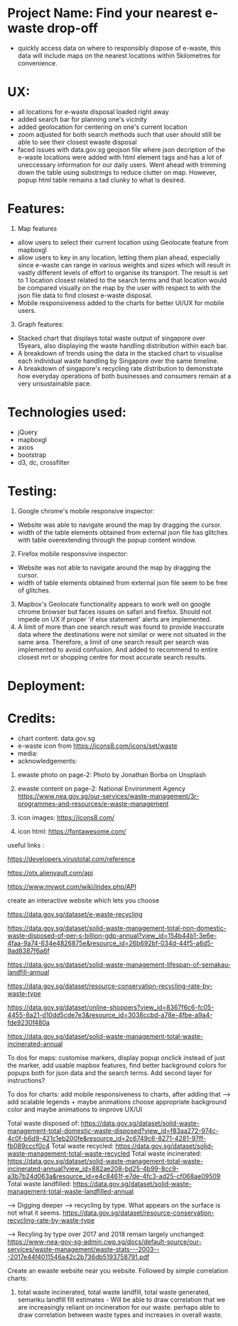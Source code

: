 # Project Name: Find your nearest e-waste drop-off
- quickly access data on where to responsibly dispose of e-waste,
this data will include maps on the nearest locations within 5kilometres
for convenience.

# UX:
- all locations for e-waste disposal loaded right away
- added search bar for planning one's vicinity
- added geolocation for centering on one's current location
- zoom adjusted for both search methods such that user should still be able to see their closest ewaste disposal
- faced issues with data.gov.sg geojson file where json decription of the e-waste locations were
added with html element tags and has a lot of uneccessary information for our daily users.
Went ahead with trimming down the table using substrings to reduce clutter on map.
However, popup html table remains a tad clunky to what is desired. 



# Features:
1) Map features
- allow users to select their current location using Geolocate feature from mapboxgl
- allow users to key in any location, letting them plan ahead, especially since e-waste can range in various weights
and sizes which will result in vastly different levels of effort to 
organise its transport. The result is set to 1 location closest related to the search
terms and that location would be compared visually on the map by the user with respect to with the json file data
to find closest e-waste disposal. 
- Mobile responsiveness added to the charts for better UI/UX for mobile users.
 


3) Graph features:
- Stacked chart that displays total waste output of singapore over 15years, also displaying the waste handling distribution within each bar.
- A breakdown of trends using the data in the stacked chart to visualise each individual waste handling by Singapore over the same timeline. 
- A breakdown of singapore's recycling rate distribution to demonstrate how everyday operations of both businesses and 
consumers remain at a very unsustainable pace.
# Technologies used:

- jQuery
- mapboxgl
- axios
- bootstrap
- d3, dc, crossfilter

# Testing:
1. Google chrome's mobile responsive inspector:
- Website was able to navigate around the map by dragging the cursor. 
- width of the table elements obtained from external json file has glitches with table overextending through the popup content window.
2. Firefox mobile responsvive inspector: 
- Website was not able to navigate around the map by dragging the cursor.
- width of table elements obtained from external json file seem to be free of glitches.
3. Mapbox's Geolocate functionality appears to work well on google chrome browser but faces
issues on safari and firefox. Should not impede on UX if proper 'if else statement' alerts 
are implemented. 
4. A limit of more than one search result was found to provide inaccurate data where the destinations were not similar or were not situated in the same area.
Therefore, a limit of one search result per search was implemented to avoid confusion. 
And added to recommend to entire closest mrt or shopping centre for most accurate search results.


# Deployment:

# Credits: 

- chart content: data.gov.sg
- e-waste icon from https://icons8.com/icons/set/waste
- media: 
- acknowledgements: 

1) ewaste photo on page-2: Photo by Jonathan Borba on Unsplash

2) ewaste content on page-2: National Environment Agency
https://www.nea.gov.sg/our-services/waste-management/3r-programmes-and-resources/e-waste-management

3) icon images: https://icons8.com/

4) icon html: https://fontawesome.com/




useful links :

https://developers.virustotal.com/reference

https://otx.alienvault.com/api

https://www.mywot.com/wiki/index.php/API

create an interactive website which lets you choose 

https://data.gov.sg/dataset/e-waste-recycling

https://data.gov.sg/dataset/solid-waste-management-total-non-domestic-waste-disposed-of-per-s-billion-gdp-annual?view_id=154b44b1-3e6e-4faa-9a74-634e4826875e&resource_id=26b692bf-034d-44f5-a6d5-9ad8387f6a6f

https://data.gov.sg/dataset/solid-waste-management-lifespan-of-semakau-landfill-annual

https://data.gov.sg/dataset/resource-conservation-recycling-rate-by-waste-type

https://data.gov.sg/dataset/online-shoppers?view_id=8367f6c6-fc05-4455-8a21-d10dd5cde7e3&resource_id=3038ccbd-a78e-4fbe-a9a4-fde9230f480a

https://data.gov.sg/dataset/solid-waste-management-total-waste-incinerated-annual

To dos for maps:
customise markers, display popup onclick instead of just the marker, add usable mapbox features, find better background colors for popups both for
json data and the search terms. 
Add second layer for instructions? 

To dos for charts:
add mobile responsiveness to charts, after adding that --> add scalable legends + maybe animations choose appropriate background color and maybe animations to 
improve UX/UI

Total waste disposed of:
https://data.gov.sg/dataset/solid-waste-management-total-domestic-waste-disposed?view_id=f83aa272-974c-4c0f-b6d9-421c1eb200fe&resource_id=2c6749c6-8271-4281-97ff-fb089cccf0c4
Total waste recycled:
https://data.gov.sg/dataset/solid-waste-management-total-waste-recycled
Total waste incinerated:
https://data.gov.sg/dataset/solid-waste-management-total-waste-incinerated-annual?view_id=882ae208-bd25-4b99-8cc9-a3b7b24d063a&resource_id=e4c8461f-e7de-4fc3-ad25-cf068ae09509
Total waste landfilled:
https://data.gov.sg/dataset/solid-waste-management-total-waste-landfilled-annual

--> Digging deeper --> recycling by type. What appears on the surface is not what it seems.
https://data.gov.sg/dataset/resource-conservation-recycling-rate-by-waste-type

--> Recyling by type over 2017 and 2018 remain largely unchanged:
https://www-nea-gov-sg-admin.cwp.sg/docs/default-source/our-services/waste-management/waste-stats---2003---2017e44f4011546a42c2b736db5193758791.pdf

Create an ewaste website near you website. 
Followed by simple correlation charts:
1) total waste incinerated, total waste landfill, total waste generated, 
semanku landfill fill estimates - Will be able to draw correlation that we are increasingly 
reliant on incineration for our waste. perhaps able to draw correlation between waste types and 
increases in overall waste. 